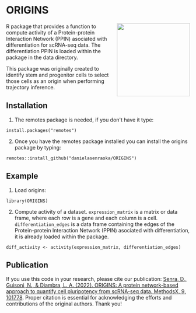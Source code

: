# ORIGINS
<img align="right" width="200" src="https://user-images.githubusercontent.com/40533412/165189419-0c5960a3-72ba-45c8-b91c-30c2713b5503.png">
R package that provides a function to compute activity of a Protein-protein Interaction Network (PPIN) asociated with differentiation for scRNA-seq data.
The differentiation PPIN is loaded within the package in the data directory.  

This package was originally created to identify stem and progenitor cells to select those cells as an origin when performing trajectory inference. 

## Installation

1. The remotes package is needed, if you don't have it type:

```
install.packages("remotes")
```

2. Once you have the remotes package installed you can install the origins package by typing:

```
remotes::install_github("danielasenraoka/ORIGINS")
```

## Example

1. Load origins:

```
library(ORIGINS)
```
2. Compute activity of a dataset. ```expression_matrix``` is a matrix or data frame, where each row is a gene and each column is a cell. ```differentiation_edges``` is a data frame containing the edges of the Protein-protein Interaction Network (PPIN) asociated with differentiation, it is already loaded within the package.

```
diff_activity <- activity(expression_matrix, differentiation_edges)
```

## Publication

If you use this code in your research, please cite our publication: [Senra, D., Guisoni, N., & Diambra, L. A. (2022). ORIGINS: A protein network-based approach to quantify cell pluripotency from scRNA-seq data. MethodsX, 9, 101778](https://doi.org/10.1016/j.mex.2022.101778). 
Proper citation is essential for acknowledging the efforts and contributions of the original authors. Thank you!
